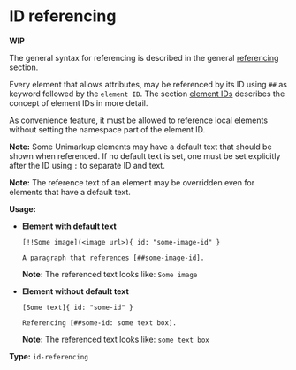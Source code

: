 # ID referencing

**WIP**

The general syntax for referencing is described in the general [referencing](/markup/inlines/boxes/referencing/README.md) section.

Every element that allows attributes, may be referenced by its ID using `##` as keyword followed by the `element ID`.
The section [element IDs](/markup/element-ids.md) describes the concept of element IDs in more detail.

As convenience feature, it must be allowed to reference local elements without setting the namespace part of the element ID.

**Note:** Some Unimarkup elements may have a default text that should be shown when referenced. If no default text is set, one must be set explicitly after the ID using `:` to separate ID and text. 

**Note:** The reference text of an element may be overridden even for elements that have a default text.

**Usage:**

- **Element with default text**

  ```
  [!!Some image](<image url>){ id: "some-image-id" }

  A paragraph that references [##some-image-id].
  ```

  **Note:** The referenced text looks like: `Some image`

- **Element without default text**

  ```
  [Some text]{ id: "some-id" }

  Referencing [##some-id: some text box].
  ```

  **Note:** The referenced text looks like: `some text box`

**Type:** `id-referencing`

